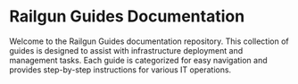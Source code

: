 # Railgun Guides Documentation

Welcome to the Railgun Guides documentation repository. This collection of guides is designed to assist with infrastructure deployment and management tasks. Each guide is categorized for easy navigation and provides step-by-step instructions for various IT operations.